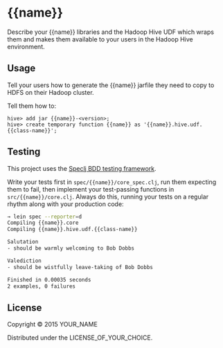 # {{name}}

Describe your {{name}} libraries and the Hadoop Hive UDF which wraps them and
makes them available to your users in the Hadoop Hive environment.

## Usage

Tell your users how to generate the {{name}} jarfile they need to copy to HDFS on
their Hadoop cluster.

Tell them how to:

```
hive> add jar {{name}}-<version>;
hive> create temporary function {{name}} as '{{name}}.hive.udf.{{class-name}}';
```

## Testing

This project uses the [Speclj BDD testing framework](http://speclj.com/).

Write your tests first in `spec/{{name}}/core_spec.clj`, run them expecting them to
fail, then implement your test-passing functions in `src/{{name}}/core.clj`. Always
do this, running your tests on a regular rhythm along with your production code:

```bash
→ lein spec --reporter=d
Compiling {{name}}.core
Compiling {{name}}.hive.udf.{{class-name}}

Salutation
- should be warmly welcoming to Bob Dobbs

Valediction
- should be wistfully leave-taking of Bob Dobbs

Finished in 0.00035 seconds
2 examples, 0 failures
```

## License

Copyright © 2015 YOUR_NAME

Distributed under the LICENSE_OF_YOUR_CHOICE.
